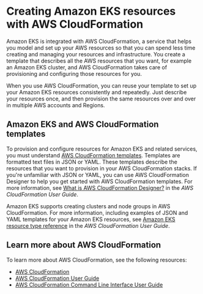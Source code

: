 # Creating Amazon EKS resources with AWS CloudFormation<a name="creating-resources-with-cloudformation"></a>

Amazon EKS is integrated with AWS CloudFormation, a service that helps you model and set up your AWS resources so that you can spend less time creating and managing your resources and infrastructure\. You create a template that describes all the AWS resources that you want, for example an Amazon EKS cluster, and AWS CloudFormation takes care of provisioning and configuring those resources for you\. 

When you use AWS CloudFormation, you can reuse your template to set up your Amazon EKS resources consistently and repeatedly\. Just describe your resources once, and then provision the same resources over and over in multiple AWS accounts and Regions\.

## Amazon EKS and AWS CloudFormation templates<a name="working-with-templates"></a>

To provision and configure resources for Amazon EKS and related services, you must understand [AWS CloudFormation templates](https://docs.aws.amazon.com/AWSCloudFormation/latest/UserGuide/template-guide.html)\. Templates are formatted text files in JSON or YAML\. These templates describe the resources that you want to provision in your AWS CloudFormation stacks\. If you're unfamiliar with JSON or YAML, you can use AWS CloudFormation Designer to help you get started with AWS CloudFormation templates\. For more information, see [What is AWS CloudFormation Designer?](https://docs.aws.amazon.com/AWSCloudFormation/latest/UserGuide/working-with-templates-cfn-designer.html) in the *AWS CloudFormation User Guide*\.

Amazon EKS supports creating clusters and node groups  in AWS CloudFormation\. For more information, including examples of JSON and YAML templates for your Amazon EKS resources, see [Amazon EKS resource type reference](https://docs.aws.amazon.com/AWSCloudFormation/latest/UserGuide/AWS_EKS.html) in the *AWS CloudFormation User Guide*\.

## Learn more about AWS CloudFormation<a name="learn-more-cloudformation"></a>

To learn more about AWS CloudFormation, see the following resources:
+ [AWS CloudFormation](http://aws.amazon.com/cloudformation/)
+ [AWS CloudFormation User Guide](https://docs.aws.amazon.com/AWSCloudFormation/latest/UserGuide/Welcome.html)
+ [AWS CloudFormation Command Line Interface User Guide](https://docs.aws.amazon.com/cloudformation-cli/latest/userguide/what-is-cloudformation-cli.html)